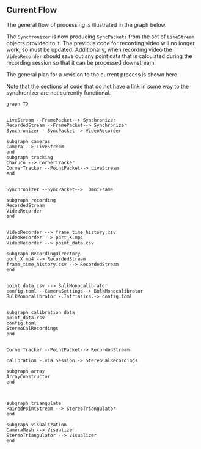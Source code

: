 ## Current Flow

The general flow of processing is illustrated in the graph below. 

The `Synchronizer` is now producing `SyncPackets` from the set of  `LiveStream` objects provided to it. The previous code for recording video will no longer work, so must be updated. Additionally, when recording video the `VideoRecorder` should save out any point data that is calculated during the recording session so that it can be processed downstream.

The general plan for a revision to the current process is shown here.

Note that the sections of code that do not have a link in some way to the synchronizer are not currently functional.

```mermaid
graph TD


LiveStream --FramePacket--> Synchronizer
RecordedStream --FramePacket--> Synchronizer
Synchronizer --SyncPacket--> VideoRecorder

subgraph cameras
Camera --> LiveStream
end
subgraph tracking
Charuco --> CornerTracker
CornerTracker --PointPacket--> LiveStream
end


Synchronizer --SyncPacket-->  OmniFrame

subgraph recording
RecordedStream
VideoRecorder 
end


VideoRecorder --> frame_time_history.csv
VideoRecorder --> port_X.mp4 
VideoRecorder --> point_data.csv

subgraph RecordingDirectory
port_X.mp4 --> RecordedStream
frame_time_history.csv --> RecordedStream
end


point_data.csv --> BulkMonocalibrator
config.toml --CameraSettings--> BulkMonocalibrator
BulkMonocalibrator -.Intrinsics.-> config.toml


subgraph calibration_data
point_data.csv
config.toml
StereoCalRecordings
end


CornerTracker --PointPacket--> RecordedStream

calibration -.via Session.-> StereoCalRecordings

subgraph array
ArrayConstructor
end



subgraph triangulate
PairedPointStream --> StereoTriangulator
end

subgraph visualization
CameraMesh --> Visualizer
StereoTriangulator --> Visualizer
end

```
